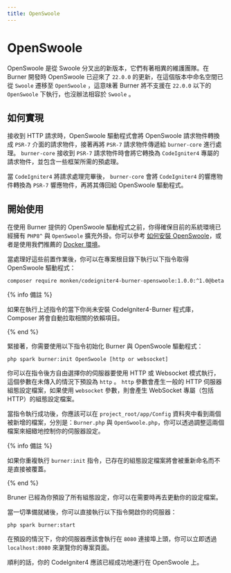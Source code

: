 ```yaml
---
title: OpenSwoole
---
```


# OpenSwoole

OpenSwoole 是從 Swoole 分叉出的新版本，它們有著相異的維護團隊。在 Burner 開發時 OpenSwoole 已迎來了 `22.0.0` 的更新，在這個版本中命名空間已從 `Swoole` 遷移至 `OpenSwoole` ，這意味著 Burner 將不支援在 `22.0.0` 以下的 `OpenSwoole` 下執行，也沒辦法相容於 `Swoole` 。

## 如何實現

接收到 HTTP 請求時，OpenSwoole 驅動程式會將 OpenSwoole 請求物件轉換成 `PSR-7` 介面的請求物件，接著再將 `PSR-7` 請求物件傳遞給 `burner-core` 進行處理。 `burner-core` 接收到 `PSR-7` 請求物件時會將它轉換為 `CodeIgniter4` 專屬的請求物件，並包含一些框架所需的預處理。

當 `CodeIgniter4` 將請求處理完畢後， `burner-core` 會將 `CodeIgniter4` 的響應物件轉換為 `PSR-7` 響應物件，再將其傳回給 OpenSwoole 驅動程式。

## 開始使用

在使用 Burner 提供的 OpenSwoole 驅動程式之前，你得確保目前的系統環境已經擁有 `PHP8^` 與 `OpenSwoole` 擴充外掛。你可以參考 [如何安裝 OpenSwoole](https://openswoole.com/docs/get-started/installation)，或者是使用我們推薦的 [Docker 環境](/general/docker)。

當處理好這些前置作業後，你可以在專案根目錄下執行以下指令取得 OpenSwoole 驅動程式：

```
composer require monken/codeigniter4-burner-openswoole:1.0.0:^1.0@beta
```

{% info 備註 %}

如果在執行上述指令的當下你尚未安裝 CodeIgniter4-Burner 程式庫，Composer 將會自動拉取相關的依賴項目。

{% end %}

緊接著，你需要使用以下指令初始化 Burner 與 OpenSwoole 驅動程式：

```
php spark burner:init OpenSwoole [http or websocket]
```

你可以在指令後方自由選擇你的伺服器要使用 HTTP 或 Websocket 模式執行，這個參數在未傳入的情況下預設為 `http` 。 `http` 參數會產生一般的 HTTP 伺服器組態設定檔案，如果使用 `websocket` 參數，則會產生 WebSocket 專屬（包括 HTTP）的組態設定檔案。

當指令執行成功後，你應該可以在 `project_root/app/Config` 資料夾中看到兩個被新增的檔案，分別是：`Burner.php` 與 `OpenSwoole.php`，你可以透過調整這兩個檔案來細緻地控制你的伺服器設定。

{% info 備註 %}

如果你重複執行 `burner:init` 指令，已存在的組態設定檔案將會被重新命名而不是直接被覆蓋。

{% end %}

Bruner 已經為你預設了所有組態設定，你可以在需要時再去更動你的設定檔案。

當一切準備就緒後，你可以直接執行以下指令開啟你的伺服器：

```
php spark burner:start
```

在預設的情況下，你的伺服器應該會執行在 `8080` 連接埠上頭，你可以立即透過 `localhost:8080` 來瀏覽你的專案頁面。

順利的話，你的 CodeIgniter4 應該已經成功地運行在 OpenSwoole 上。
